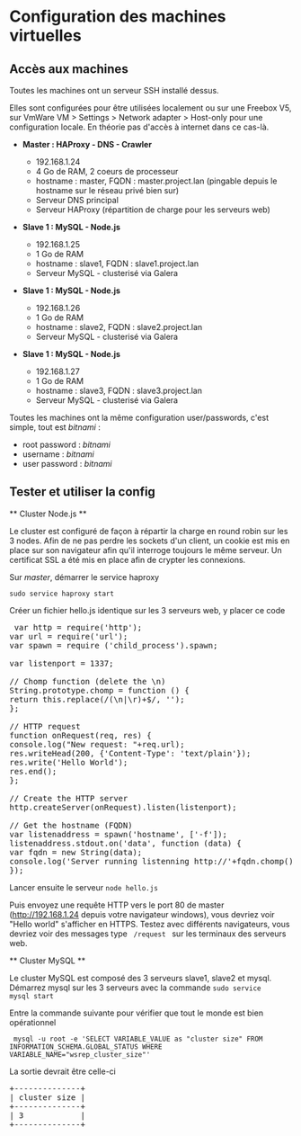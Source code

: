 Configuration des machines virtuelles 
=====================================

Accès aux machines
------------------

Toutes les machines ont un serveur SSH installé dessus. 

Elles sont configurées pour être utilisées localement ou sur une Freebox V5, sur VmWare VM > Settings > Network adapter > Host-only pour une configuration locale. En théorie pas d'accès à internet dans ce cas-là.

- **Master : HAProxy - DNS - Crawler**
    - 192.168.1.24
    - 4 Go de RAM, 2 coeurs de processeur
    - hostname : master, FQDN : master.project.lan (pingable depuis le hostname sur le réseau privé bien sur)
    - Serveur DNS principal
    - Serveur HAProxy (répartition de charge pour les serveurs web)
    
- **Slave 1 : MySQL - Node.js**
    - 192.168.1.25
    - 1 Go de RAM
    - hostname : slave1, FQDN : slave1.project.lan
    - Serveur MySQL - clusterisé via Galera

- **Slave 1 : MySQL - Node.js**
    - 192.168.1.26
    - 1 Go de RAM
    - hostname : slave2, FQDN : slave2.project.lan
    - Serveur MySQL - clusterisé via Galera

    
- **Slave 1 : MySQL - Node.js**
    - 192.168.1.27
    - 1 Go de RAM
    - hostname : slave3, FQDN : slave3.project.lan
    - Serveur MySQL - clusterisé via Galera



Toutes les machines ont la même configuration user/passwords, c'est simple, tout est *bitnami* : 

- root password : *bitnami*
- username : *bitnami*
- user password : *bitnami*

Tester et utiliser la config
------------------

** Cluster Node.js **

Le cluster est configuré de façon à répartir la charge en round robin sur les 3 nodes. 
Afin de ne pas perdre les sockets d'un client, un cookie est mis en place sur son navigateur afin qu'il interroge toujours le même serveur.
Un certificat SSL a été mis en place afin de crypter les connexions.

Sur *master*, démarrer le service haproxy 

<code>sudo service haproxy start</code>

Créer un fichier hello.js identique sur les 3 serveurs web, y placer ce code 
<pre>
 var http = require('http');
var url = require('url');
var spawn = require ('child_process').spawn;
 
var listenport = 1337;
 
// Chomp function (delete the \n)
String.prototype.chomp = function () {
return this.replace(/(\n|\r)+$/, '');
};
 
// HTTP request
function onRequest(req, res) {
console.log("New request: "+req.url);
res.writeHead(200, {'Content-Type': 'text/plain'});
res.write('Hello World');
res.end();
};
 
// Create the HTTP server
http.createServer(onRequest).listen(listenport);
 
// Get the hostname (FQDN)
var listenaddress = spawn('hostname', ['-f']);
listenaddress.stdout.on('data', function (data) {
var fqdn = new String(data);
console.log('Server running listenning http://'+fqdn.chomp()+':'+listenport+'/');
});
</pre>

Lancer ensuite le serveur
<code>node hello.js</code>

Puis envoyez une requête HTTP vers le port 80 de master (http://192.168.1.24 depuis votre navigateur windows), vous devriez voir "Hello world" s'afficher en HTTPS.
Testez avec différents navigateurs, vous devriez voir des messages type <code> /request </code> sur les terminaux des serveurs web.

** Cluster MySQL **

Le cluster MySQL est composé des 3 serveurs slave1, slave2 et mysql.
Démarrez mysql sur les 3 serveurs avec la commande <code>sudo service mysql start </code>

Entre la commande suivante pour vérifier que tout le monde est bien opérationnel 

<code> mysql -u root -e 'SELECT VARIABLE_VALUE as "cluster size" FROM INFORMATION_SCHEMA.GLOBAL_STATUS WHERE VARIABLE_NAME="wsrep_cluster_size"'</code>

La sortie devrait être celle-ci 

<pre>
+--------------+
| cluster size |
+--------------+
| 3            |
+--------------+
</pre>
